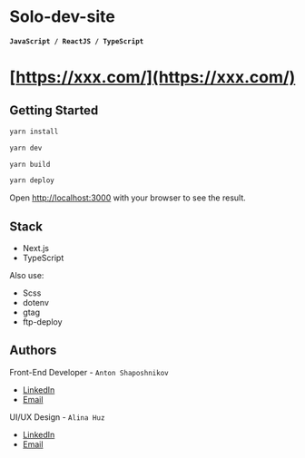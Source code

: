 # Solo-dev-site

#### `JavaScript / ReactJS / TypeScript`

# [https://xxx.com/](https://xxx.com/)

## Getting Started

```bash
yarn install

yarn dev

yarn build

yarn deploy
```

Open [http://localhost:3000](http://localhost:3000) with your browser to see the
result.

## Stack

- Next.js
- TypeScript

Also use:

- Scss
- dotenv
- gtag
- ftp-deploy

## Authors

Front-End Developer -
`Anton Shaposhnikov`

- [LinkedIn](https://www.linkedin.com/in/shaposhnikov-dev/)
- [Email](mailto:666hesoyam@gmail.com)

UI/UX Design -
`Alina Huz`

- [LinkedIn](https://www.linkedin.com/in/alina-huz-design/)
- [Email](mailto:alina.huz.design@gmail.com)

